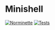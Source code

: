 # Minishell
[![Norminette](https://github.com/GabrielVSMachado/Minishell/actions/workflows/norminette.yml/badge.svg)](https://github.com/GabrielVSMachado/Minishell/actions/workflows/norminette.yml)
[![Tests](https://github.com/GabrielVSMachado/Minishell/actions/workflows/tests.yml/badge.svg?branch=master)](https://github.com/GabrielVSMachado/Minishell/actions/workflows/tests.yml)
